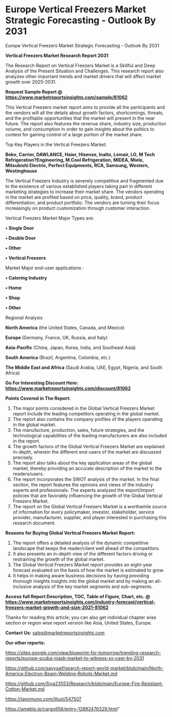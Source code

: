 # Europe Vertical Freezers Market Strategic Forecasting - Outlook By 2031
Europe Vertical Freezers Market Strategic Forecasting - Outlook By 2031

<strong>Vertical Freezers Market Research Report 2031</strong>

The Research Report on Vertical Freezers Market is a Skillful and Deep Analysis of the Present Situation and Challenges. This research report also analyzes other important trends and market drivers that will affect market growth over 2025-2031.

<strong>Request Sample Report @ <a href=https://www.marketreportsinsights.com/sample/81062>https://www.marketreportsinsights.com/sample/81062</a></strong>

This Vertical Freezers market report aims to provide all the participants and the vendors will all the details about growth factors, shortcomings, threats, and the profitable opportunities that the market will present in the near future. The report also features the revenue share, industry size, production volume, and consumption in order to gain insights about the politics to contest for gaining control of a large portion of the market share.

Top Key Players in the Vertical Freezers Market:

<strong>Beko, Carrier, DAWLANCE, Haier, Hisense, Inalto, Lemair, LG, M Tech Refrigeration?Engineering, M.Cool Refrigeration, MIDEA, Miele, Mitsubishi Electric, Perfect Equipments, RCA, Samsung, Western, Westinghouse </strong>

The Vertical Freezers Industry is severely competitive and fragmented due to the existence of various established players taking part in different marketing strategies to increase their market share. The vendors operating in the market are profiled based on price, quality, brand, product differentiation, and product portfolio. The vendors are turning their focus increasingly on product customization through customer interaction.

Vertical Freezers Market Major Types are:

<strong>• Single Door

• Double Door

• Other

• Vertical Freezers</strong>

Market Major end-user applications :

<strong>• Catering Industry

• Home

• Shop

• Other</strong>

Regional Analysis

</u><strong><b>North America</b></strong> (the United States, Canada, and Mexico)

<strong><b>Europe </b></strong>(Germany, France, UK, Russia, and Italy)

<strong><b>Asia-Pacific</b></strong> (China, Japan, Korea, India, and Southeast Asia)

<strong><b>South America</b></strong> (Brazil, Argentina, Colombia, etc.)

<strong><b>The Middle East and Africa</b></strong> (Saudi Arabia, UAE, Egypt, Nigeria, and South Africa)

<strong>Go For Interesting Discount Here: <a href=https://www.marketreportsinsights.com/discount/81062>https://www.marketreportsinsights.com/discount/81062</a></strong>

<strong>Points Covered in The Report:</strong>
<ol>
  <li>The major points considered in the Global Vertical Freezers Market report include the leading competitors operating in the global market.</li>
  <li>The report also contains the company profiles of the players operating in the global market.</li>
  <li>The manufacture, production, sales, future strategies, and the technological capabilities of the leading manufacturers are also included in the report.</li>
  <li>The growth factors of the Global Vertical Freezers Market are explained in-depth, wherein the different end-users of the market are discussed precisely.</li>
  <li>The report also talks about the key application areas of the global market, thereby providing an accurate description of the market to the readers/users.</li>
  <li>The report incorporates the SWOT analysis of the market. In the final section, the report features the opinions and views of the industry experts and professionals. The experts analyzed the export/import policies that are favorably influencing the growth of the Global Vertical Freezers Market.</li>
  <li>The report on the Global Vertical Freezers Market is a worthwhile source of information for every policymaker, investor, stakeholder, service provider, manufacturer, supplier, and player interested in purchasing this research document.</li>
</ol>
<strong>Reasons for Buying Global Vertical Freezers Market Report:</strong>

<ol>
  <li>The report offers a detailed analysis of the dynamic competitive landscape that keeps the reader/client well ahead of the competitors.</li>
  <li>It also presents an in-depth view of the different factors driving or restraining the growth of the global market.</li>
  <li>The Global Vertical Freezers Market report provides an eight-year forecast evaluated on the basis of how the market is estimated to grow.</li>
  <li>It helps in making aware business decisions by having providing thorough insights insights into the global market and by making an all-inclusive analysis of the key market segments and sub-segments.</li>
</ol>
<strong>Access full Report Description, TOC, Table of Figure, Chart, etc. @ <a href=https://www.marketreportsinsights.com/industry-forecast/vertical-freezers-market-growth-and-size-2021-81062>https://www.marketreportsinsights.com/industry-forecast/vertical-freezers-market-growth-and-size-2021-81062</a></strong>


Thanks for reading this article; you can also get individual chapter wise section or region wise report version like Asia, United States, Europe.

<strong>Contact Us:</strong>
sales@marketreportsinsights.com

<strong>Our other reports:</strong>

<a href=https://sites.google.com/view/blueprint-for-tomorrow/trending-research-reports/europe-scuba-mask-market-to-witness-xx-cagr-by-2031>https://sites.google.com/view/blueprint-for-tomorrow/trending-research-reports/europe-scuba-mask-market-to-witness-xx-cagr-by-2031</a>

<a href=https://github.com/sayysaif/search-report-world-market/blob/main/North-America-Electron-Beam-Welding-Robots-Market.md>https://github.com/sayysaif/search-report-world-market/blob/main/North-America-Electron-Beam-Welding-Robots-Market.md</a>

<a href=https://github.com/Siya23553/Research/blob/main/Europe-Fire-Resistant-Cotton-Market.md>https://github.com/Siya23553/Research/blob/main/Europe-Fire-Resistant-Cotton-Market.md</a>

<a href=https://tanomuno.com/illust/547507>https://tanomuno.com/illust/547507</a>

<a href=https://ameblo.jp/cargo656/entry-12892476329.html>https://ameblo.jp/cargo656/entry-12892476329.html</a>"
